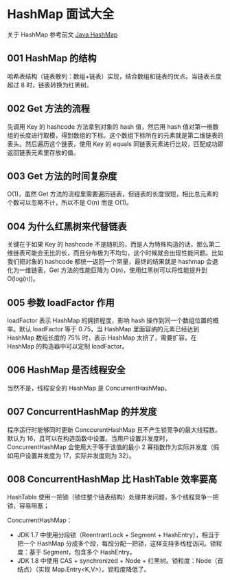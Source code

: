 # HashMap 面试大全

关于 HashMap 参考前文 [Java HashMap](https://chanshiyu.gitbook.io/blog/hou-duan/java/14-java-hashmap)

## 001 HashMap 的结构

哈希表结构（链表散列：数组+链表）实现，结合数组和链表的优点。当链表长度超过 8 时，链表转换为红黑树。

## 002 Get 方法的流程

先调用 Key 的 hashcode 方法拿到对象的 hash 值，然后用 hash 值对第一维数组的长度进行取模，得到数组的下标。这个数组下标所在的元素就是第二维链表的表头。然后遍历这个链表，使用 Key 的 equals 同链表元素进行比较，匹配成功即返回链表元素里存放的值。

## 003 Get 方法的时间复杂度

O(1)，虽然 Get 方法的流程里需要遍历链表，但链表的长度很短，相比总元素的个数可以忽略不计，所以不是 O(n) 而是 O(1)。

## 004 为什么红黑树来代替链表

关键在于如果 Key 的 hashcode 不是随机的，而是人为特殊构造的话，那么第二维链表可能会无比的长，而且分布极为不均匀，这个时候就会出现性能问题。比如我们把对象的 hashcode 都统一返回一个常量，最终的结果就是 hashmap 会退化为一维链表，Get 方法的性能巨降为 O(n)，使用红黑树可以将性能提升到 O(log(n))。

## 005 参数 loadFactor 作用

loadFactor 表示 HashMap 的拥挤程度，影响 hash 操作到同一个数组位置的概率。默认 loadFactor 等于 0.75，当 HashMap 里面容纳的元素已经达到 HashMap 数组长度的 75% 时，表示 HashMap 太挤了，需要扩容，在 HashMap 的构造器中可以定制 loadFactor。

## 006 HashMap 是否线程安全

当然不是，线程安全的 HashMap 是 ConcurrentHashMap。

## 007 ConcurrentHashMap 的并发度

程序运行时能够同时更新 ConccurentHashMap 且不产生锁竞争的最大线程数。默认为 16，且可以在构造函数中设置。当用户设置并发度时，ConcurrentHashMap 会使用大于等于该值的最小 2 幂指数作为实际并发度（假如用户设置并发度为 17，实际并发度则为 32）。

## 008 ConcurrentHashMap 比 HashTable 效率要高

HashTable 使用一把锁（锁住整个链表结构）处理并发问题，多个线程竞争一把锁，容易阻塞；

ConcurrentHashMap：

- JDK 1.7 中使用分段锁（ReentrantLock + Segment + HashEntry），相当于把一个 HashMap 分成多个段，每段分配一把锁，这样支持多线程访问。锁粒度：基于 Segment，包含多个 HashEntry。
- JDK 1.8 中使用 CAS + synchronized + Node + 红黑树。锁粒度：Node（首结点）（实现 Map.Entry<K,V>）。锁粒度降低了。
